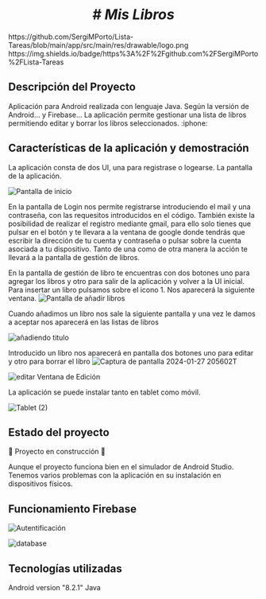 <h1 align="center"><em> # Mis Libros </em> </h1>
https://github.com/SergiMPorto/Lista-Tareas/blob/main/app/src/main/res/drawable/logo.png
https://img.shields.io/badge/https%3A%2F%2Fgithub.com%2FSergiMPorto%2FLista-Tareas

<h2>Descripción del Proyecto</h2>
Aplicación para Android realizada con lenguaje Java. Según la versión de Android... y Firebase...
La aplicación permite gestionar una lista de libros permitiendo editar y borrar los libros seleccionados. :iphone:

<h2>Características de la aplicación y demostración</h2>
La aplicación consta de dos UI, una para registrase o logearse. La pantalla de la aplicación.

![Pantalla de inicio](https://github.com/SergiMPorto/Lista-Tareas/assets/121488207/1d02b6e7-779b-43cd-b9bc-3361c26f919d)

En la pantalla de Login nos permite registrarse introduciendo el mail y una contraseña, con las requesitos introducidos en el código. 
También existe la posibilidad de realizar el registro mediante gmail, para ello solo tienes que pulsar en el botón y te llevara a la ventana de google donde tendrás que escribir la dirección de tu cuenta y contraseña o pulsar sobre la cuenta asociada a tu dispositivo. 
Tanto de una como de otra manera la acción te llevará a la pantalla  de gestión de libros.


En la pantalla de gestión de libro te encuentras con dos botones uno para agregar los libros y otro para salir de la aplicación y volver a la UI inicial.
Para insertar un libro pulsamos sobre el icono 1. Nos aparecerá la siguiente ventana. 
![Pantalla de añadir libros](https://github.com/SergiMPorto/Lista-Tareas/assets/121488207/731b87bc-83c9-4d24-a5c4-c5d95dd80c7b)


Cuando añadimos un libro nos sale la siguiente pantalla y una vez le damos a aceptar nos aparecerá en las listas de libros

![añadiendo titulo](https://github.com/SergiMPorto/Lista-Tareas/assets/121488207/d04d2d3e-3dc8-4a39-bf7c-eb25c4514744)






Introducido un libro nos aparecerá en pantalla dos botones uno para editar y otro para borrar el libro
![Captura de pantalla 2024-01-27 205602](https://github.com/SergiMPorto/Lista-Tareas/assets/121488207/096ef77c-7582-4fe8-aad4-78919e2d782d)T



![editar](https://github.com/SergiMPorto/Lista-Tareas/assets/121488207/80c84571-3273-4f91-b768-6c6d055addf8)
Ventana de Edición




La aplicación se puede instalar tanto en tablet como móvil. 

![Tablet (2)](https://github.com/SergiMPorto/Lista-Tareas/assets/121488207/84f3d2b2-506b-41b9-8a0e-3a8f2c515586)




<h2>Estado del proyecto</h2>

:construction: Proyecto en construcción :construction:

Aunque el proyecto funciona bien en el simulador de Android Studio. Tenemos varios problemas con la aplicación en su instalación en dispositivos físicos. 




<h2>Funcionamiento Firebase</h2>





![Autentificación](https://github.com/SergiMPorto/Lista-Tareas/assets/121488207/db595058-25ba-4dad-b293-491e98b777f9)

![database](https://github.com/SergiMPorto/Lista-Tareas/assets/121488207/f2b95bda-b233-4d90-8ec5-3f31b800443f)



<h2>Tecnologías utilizadas</h2>
Android version "8.2.1"
Java 







